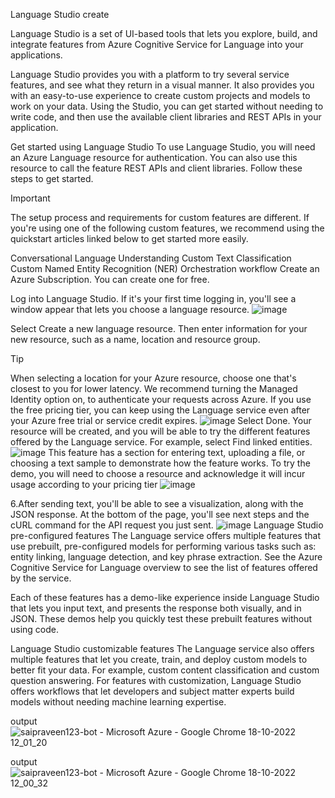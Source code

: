Language Studio create

Language Studio is a set of UI-based tools that lets you explore, build, and integrate features from Azure Cognitive Service for Language into your applications.

Language Studio provides you with a platform to try several service features, and see what they return in a visual manner. It also provides you with an easy-to-use experience to create custom projects and models to work on your data. Using the Studio, you can get started without needing to write code, and then use the available client libraries and REST APIs in your application.

Get started using Language Studio
To use Language Studio, you will need an Azure Language resource for authentication. You can also use this resource to call the feature REST APIs and client libraries. Follow these steps to get started.

 Important

The setup process and requirements for custom features are different. If you're using one of the following custom features, we recommend using the quickstart articles linked below to get started more easily.

Conversational Language Understanding
Custom Text Classification
Custom Named Entity Recognition (NER)
Orchestration workflow
Create an Azure Subscription. You can create one for free.

Log into Language Studio. If it's your first time logging in, you'll see a window appear that lets you choose a language resource.
![image](https://user-images.githubusercontent.com/112709511/195116278-0d61108b-9491-4c32-8980-eb6e731aaf60.png)

Select Create a new language resource. Then enter information for your new resource, such as a name, location and resource group.

 Tip

When selecting a location for your Azure resource, choose one that's closest to you for lower latency.
We recommend turning the Managed Identity option on, to authenticate your requests across Azure.
If you use the free pricing tier, you can keep using the Language service even after your Azure free trial or service credit expires.
![image](https://user-images.githubusercontent.com/112709511/195116403-7ac32e93-4d11-4171-b0cb-e67e75cec8a8.png)
Select Done. Your resource will be created, and you will be able to try the different features offered by the Language service. For example, select Find linked entities.
![image](https://user-images.githubusercontent.com/112709511/195116529-1467bf1c-a0df-4cda-8fed-ac5dec495727.png)
This feature has a section for entering text, uploading a file, or choosing a text sample to demonstrate how the feature works. To try the demo, you will need to choose a resource and acknowledge it will incur usage according to your pricing tier
![image](https://user-images.githubusercontent.com/112709511/195116879-6c53c55a-9cbc-4ace-8aae-aff2e7bcd200.png)

6.After sending text, you'll be able to see a visualization, along with the JSON response. At the bottom of the page, you'll see next steps and the cURL command for the API request you just sent.
![image](https://user-images.githubusercontent.com/112709511/195116984-01ef6333-e794-455f-bb14-e8e12c9f8605.png)
Language Studio pre-configured features
The Language service offers multiple features that use prebuilt, pre-configured models for performing various tasks such as: entity linking, language detection, and key phrase extraction. See the Azure Cognitive Service for Language overview to see the list of features offered by the service.

Each of these features has a demo-like experience inside Language Studio that lets you input text, and presents the response both visually, and in JSON. These demos help you quickly test these prebuilt features without using code.

Language Studio customizable features
The Language service also offers multiple features that let you create, train, and deploy custom models to better fit your data. For example, custom content classification and custom question answering. For features with customization, Language Studio offers workflows that let developers and subject matter experts build models without needing machine learning expertise.

output 
![saipraveen123-bot - Microsoft Azure - Google Chrome 18-10-2022 12_01_20](https://user-images.githubusercontent.com/111079696/196353543-beea067a-06ed-4380-adf6-60436de2c58f.png)

output
![saipraveen123-bot - Microsoft Azure - Google Chrome 18-10-2022 12_00_32](https://user-images.githubusercontent.com/111079696/196353598-6a0ad344-0510-4868-aa02-5afa9d93acc1.png)




